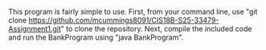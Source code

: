 This program is fairly simple to use. First, from your command line, use "git clone https://github.com/mcummings8091/CIS18B-S25-33479-Assignment1.git" to clone the repository. Next, compile the included code and run the BankProgram using "java BankProgram".  
